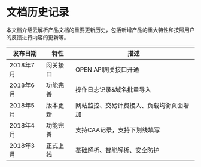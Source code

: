 # 文档历史记录

本文档介绍云解析产品文档的重要更新历史，包括新增产品的重大特性和按照用户的反馈进行内容的更新等。

|发布日期|特性|描述|
|-|-|-|
|2018年7月|网关接口|OPEN API网关接口开通|
|2018年6月|功能完善|操作日志记录&域名批量导入|
|2018年5月|版本更新|网站监控、交易计费接入、负载均衡页面增加|
|2018年4月|功能完善| 支持CAA记录，支持下划线填写 |
|2018年3月|正式上线|基础解析、智能解析、安全防护|
